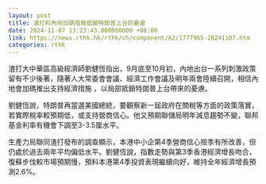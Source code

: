 ```yaml
---
layout: post
title: 渣打料內地加碼措施抵銷特朗普上台的憂慮
date: 2024-11-07 13:23:43.000000000 +08:00
link: https://news.rthk.hk/rthk/ch/component/k2/1777965-20241107.htm
categories: rthk
---
```


渣打大中華區高級經濟師劉健恆指出，9月底至10月初，內地出台一系列刺激政策留有不少後著，隨著人大常委會會議、經濟工作會議及明年兩會陸續召開，相信內地會加碼推出支持經濟措施 ，以局部抵銷特朗普上台帶來的憂慮。

劉健恆說，特朗普再當選美國總統，要觀察新一屆政府在關稅等方面的政策落實，若實際稅率較預期低，或支持營商信心。他又預期聯儲局明年減息趨勢不變，聯邦基金利率有機會下調至3-3.5厘水平。

生產力局聯同渣打發布的調查顯示，本港中小企第4季營商信心按季有所改善，但仍處於過去兩年平均偏低水平。劉健恆說，指數走勢與第3季香港經濟增長吻合，復蘇步伐較市場預期慢，預料本港第4季投資表現繼續向好，維持全年經濟增長預測2.6%。
